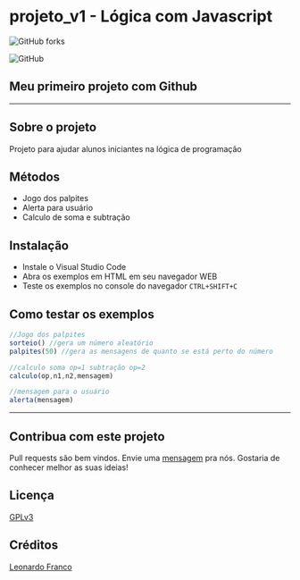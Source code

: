 # projeto_v1 - Lógica com Javascript
![GitHub forks](https://img.shields.io/github/forks/Leo5586/aulaGit?style=social)

![GitHub](https://upload.wikimedia.org/wikipedia/commons/thumb/9/99/Unofficial_JavaScript_logo_2.svg/260px-Unofficial_JavaScript_logo_2.svg.png "Javascript")

## Meu primeiro projeto com Github

---

## Sobre o projeto
Projeto para ajudar alunos iniciantes na lógica de programação

## Métodos
- Jogo dos palpites
- Alerta para usuário
- Calculo de soma e subtração

 ## Instalação

- Instale o Visual Studio Code
- Abra os exemplos em HTML em seu navegador WEB
- Teste os exemplos no console do navegador `CTRL+SHIFT+C`

## Como testar os exemplos

```javascript
//Jogo dos palpites
sorteio() //gera um número aleatório
palpites(50) //gera as mensagens de quanto se está perto do número

//calculo soma op=1 subtração op=2
calculo(op,n1,n2,mensagem)

//mensagem para o usuário
alerta(mensagem)
```
---

## Contribua com este projeto
Pull requests são bem vindos. Envie uma [mensagem](https://github.com/Leo5586/aulaGit/issues) pra nós. Gostaria de conhecer melhor as suas ideias!

## Licença

[GPLv3](https://choosealicense.com/licenses/gpl-3.0/)

## Créditos

[Leonardo Franco](https://github.com/Leo5586/aulaGit)
